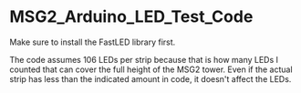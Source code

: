 # MSG2_Arduino_LED_Test_Code

Make sure to install the FastLED library first. 

The code assumes 106 LEDs per strip because that is how many LEDs I counted that can cover the full height of the MSG2 tower. Even if the actual strip has less than the indicated amount in code, it doesn't affect the LEDs.
